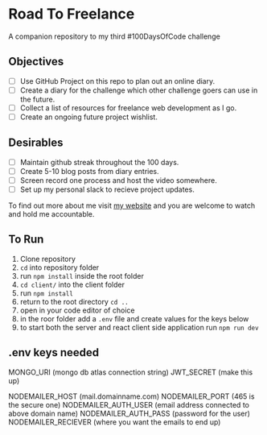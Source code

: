 # Road To Freelance

A companion repository to my third #100DaysOfCode challenge

## Objectives

- [ ] Use GitHub Project on this repo to plan out an online diary.
- [ ] Create a diary for the challenge which other challenge goers can use in the future.
- [ ] Collect a list of resources for freelance web development as I go.
- [ ] Create an ongoing future project wishlist.

## Desirables

- [ ] Maintain github streak throughout the 100 days.
- [ ] Create 5-10 blog posts from diary entries.
- [ ] Screen record one process and host the video somewhere.
- [ ] Set up my personal slack to recieve project updates.

To find out more about me visit [my website](https://affirmedvisionary.com) and you are welcome to watch and hold me accountable.

## To Run

1. Clone repository
2. `cd` into repository folder
3. run `npm install` inside the root folder
4. `cd client/` into the client folder
5. run `npm install`
6. return to the root directory `cd ..`
7. open in your code editor of choice
8. in the roor folder add a `.env` file and create values for the keys below
9. to start both the server and react client side application run `npm run dev`

## .env keys needed

MONGO_URI (mongo db atlas connection string)
JWT_SECRET (make this up)

NODEMAILER_HOST (mail.domainname.com)
NODEMAILER_PORT (465 is the secure one)
NODEMAILER_AUTH_USER (email address connected to above domain name)
NODEMAILER_AUTH_PASS (password for the user)
NODEMAILER_RECIEVER (where you want the emails to end up)
